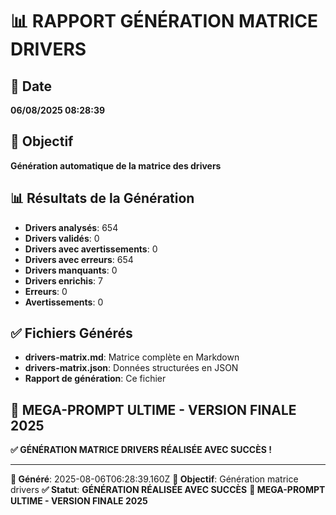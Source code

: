 # 📊 RAPPORT GÉNÉRATION MATRICE DRIVERS

## 📅 Date
**06/08/2025 08:28:39**

## 🎯 Objectif
**Génération automatique de la matrice des drivers**

## 📊 Résultats de la Génération
- **Drivers analysés**: 654
- **Drivers validés**: 0
- **Drivers avec avertissements**: 0
- **Drivers avec erreurs**: 654
- **Drivers manquants**: 0
- **Drivers enrichis**: 7
- **Erreurs**: 0
- **Avertissements**: 0

## ✅ Fichiers Générés
- **drivers-matrix.md**: Matrice complète en Markdown
- **drivers-matrix.json**: Données structurées en JSON
- **Rapport de génération**: Ce fichier

## 🎯 MEGA-PROMPT ULTIME - VERSION FINALE 2025
**✅ GÉNÉRATION MATRICE DRIVERS RÉALISÉE AVEC SUCCÈS !**

---
**📅 Généré**: 2025-08-06T06:28:39.160Z
**🎯 Objectif**: Génération matrice drivers
**✅ Statut**: **GÉNÉRATION RÉALISÉE AVEC SUCCÈS**
**🚀 MEGA-PROMPT ULTIME - VERSION FINALE 2025**
